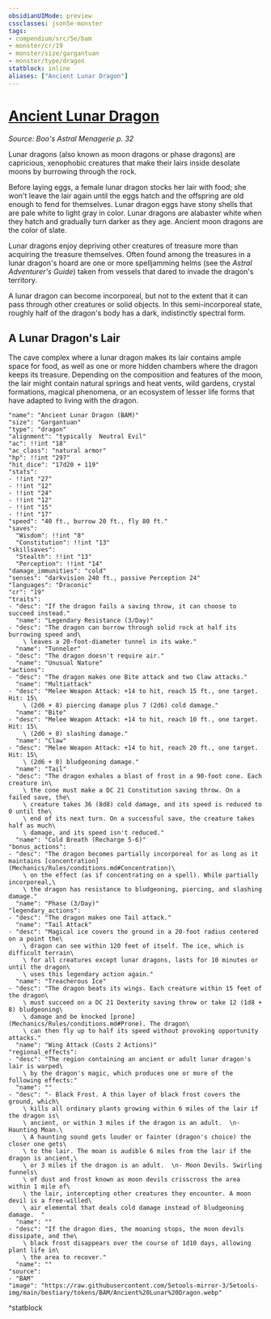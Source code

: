 ```yaml
---
obsidianUIMode: preview
cssclasses: json5e-monster
tags:
- compendium/src/5e/bam
- monster/cr/19
- monster/size/gargantuan
- monster/type/dragon
statblock: inline
aliases: ["Ancient Lunar Dragon"]
---
```

# [Ancient Lunar Dragon](Mechanics\bestiary\dragon/ancient-lunar-dragon-bam.md)
*Source: Boo's Astral Menagerie p. 32*  

Lunar dragons (also known as moon dragons or phase dragons) are capricious, xenophobic creatures that make their lairs inside desolate moons by burrowing through the rock.

Before laying eggs, a female lunar dragon stocks her lair with food; she won't leave the lair again until the eggs hatch and the offspring are old enough to fend for themselves. Lunar dragon eggs have stony shells that are pale white to light gray in color. Lunar dragons are alabaster white when they hatch and gradually turn darker as they age. Ancient moon dragons are the color of slate.

Lunar dragons enjoy depriving other creatures of treasure more than acquiring the treasure themselves. Often found among the treasures in a lunar dragon's hoard are one or more spelljamming helms (see the *Astral Adventurer's Guide*) taken from vessels that dared to invade the dragon's territory.

A lunar dragon can become incorporeal, but not to the extent that it can pass through other creatures or solid objects. In this semi-incorporeal state, roughly half of the dragon's body has a dark, indistinctly spectral form.

## A Lunar Dragon's Lair

The cave complex where a lunar dragon makes its lair contains ample space for food, as well as one or more hidden chambers where the dragon keeps its treasure. Depending on the composition and features of the moon, the lair might contain natural springs and heat vents, wild gardens, crystal formations, magical phenomena, or an ecosystem of lesser life forms that have adapted to living with the dragon.

```statblock
"name": "Ancient Lunar Dragon (BAM)"
"size": "Gargantuan"
"type": "dragon"
"alignment": "typically  Neutral Evil"
"ac": !!int "18"
"ac_class": "natural armor"
"hp": !!int "297"
"hit_dice": "17d20 + 119"
"stats":
- !!int "27"
- !!int "12"
- !!int "24"
- !!int "12"
- !!int "15"
- !!int "17"
"speed": "40 ft., burrow 20 ft., fly 80 ft."
"saves":
  "Wisdom": !!int "8"
  "Constitution": !!int "13"
"skillsaves":
  "Stealth": !!int "13"
  "Perception": !!int "14"
"damage_immunities": "cold"
"senses": "darkvision 240 ft., passive Perception 24"
"languages": "Draconic"
"cr": "19"
"traits":
- "desc": "If the dragon fails a saving throw, it can choose to succeed instead."
  "name": "Legendary Resistance (3/Day)"
- "desc": "The dragon can burrow through solid rock at half its burrowing speed and\
    \ leaves a 20-foot-diameter tunnel in its wake."
  "name": "Tunneler"
- "desc": "The dragon doesn't require air."
  "name": "Unusual Nature"
"actions":
- "desc": "The dragon makes one Bite attack and two Claw attacks."
  "name": "Multiattack"
- "desc": "Melee Weapon Attack: +14 to hit, reach 15 ft., one target. Hit: 15\
    \ (2d6 + 8) piercing damage plus 7 (2d6) cold damage."
  "name": "Bite"
- "desc": "Melee Weapon Attack: +14 to hit, reach 10 ft., one target. Hit: 15\
    \ (2d6 + 8) slashing damage."
  "name": "Claw"
- "desc": "Melee Weapon Attack: +14 to hit, reach 20 ft., one target. Hit: 15\
    \ (2d6 + 8) bludgeoning damage."
  "name": "Tail"
- "desc": "The dragon exhales a blast of frost in a 90-foot cone. Each creature in\
    \ the cone must make a DC 21 Constitution saving throw. On a failed save, the\
    \ creature takes 36 (8d8) cold damage, and its speed is reduced to 0 until the\
    \ end of its next turn. On a successful save, the creature takes half as much\
    \ damage, and its speed isn't reduced."
  "name": "Cold Breath (Recharge 5-6)"
"bonus_actions":
- "desc": "The dragon becomes partially incorporeal for as long as it maintains [concentration](Mechanics/Rules/conditions.md#Concentration)\
    \ on the effect (as if concentrating on a spell). While partially incorporeal,\
    \ the dragon has resistance to bludgeoning, piercing, and slashing damage."
  "name": "Phase (3/Day)"
"legendary_actions":
- "desc": "The dragon makes one Tail attack."
  "name": "Tail Attack"
- "desc": "Magical ice covers the ground in a 20-foot radius centered on a point the\
    \ dragon can see within 120 feet of itself. The ice, which is difficult terrain\
    \ for all creatures except lunar dragons, lasts for 10 minutes or until the dragon\
    \ uses this legendary action again."
  "name": "Treacherous Ice"
- "desc": "The dragon beats its wings. Each creature within 15 feet of the dragon\
    \ must succeed on a DC 21 Dexterity saving throw or take 12 (1d8 + 8) bludgeoning\
    \ damage and be knocked [prone](Mechanics/Rules/conditions.md#Prone). The dragon\
    \ can then fly up to half its speed without provoking opportunity attacks."
  "name": "Wing Attack (Costs 2 Actions)"
"regional_effects":
- "desc": "The region containing an ancient or adult lunar dragon's lair is warped\
    \ by the dragon's magic, which produces one or more of the following effects:"
  "name": ""
- "desc": "- Black Frost. A thin layer of black frost covers the ground, which\
    \ kills all ordinary plants growing within 6 miles of the lair if the dragon is\
    \ ancient, or within 3 miles if the dragon is an adult.  \n- Haunting Moan.\
    \ A haunting sound gets louder or fainter (dragon's choice) the closer one gets\
    \ to the lair. The moan is audible 6 miles from the lair if the dragon is ancient,\
    \ or 3 miles if the dragon is an adult.  \n- Moon Devils. Swirling funnels\
    \ of dust and frost known as moon devils crisscross the area within 1 mile of\
    \ the lair, intercepting other creatures they encounter. A moon devil is a free-willed\
    \ air elemental that deals cold damage instead of bludgeoning damage.  "
  "name": ""
- "desc": "If the dragon dies, the moaning stops, the moon devils dissipate, and the\
    \ black frost disappears over the course of 1d10 days, allowing plant life in\
    \ the area to recover."
  "name": ""
"source":
- "BAM"
"image": "https://raw.githubusercontent.com/5etools-mirror-3/5etools-img/main/bestiary/tokens/BAM/Ancient%20Lunar%20Dragon.webp"
```
^statblock